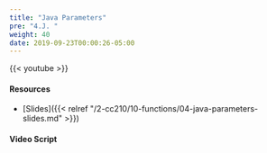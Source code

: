 ```yaml
---
title: "Java Parameters"
pre: "4.J. "
weight: 40
date: 2019-09-23T00:00:26-05:00
---
```


{{< youtube  >}}

#### Resources

* [Slides]({{< relref "/2-cc210/10-functions/04-java-parameters-slides.md" >}})

#### Video Script
